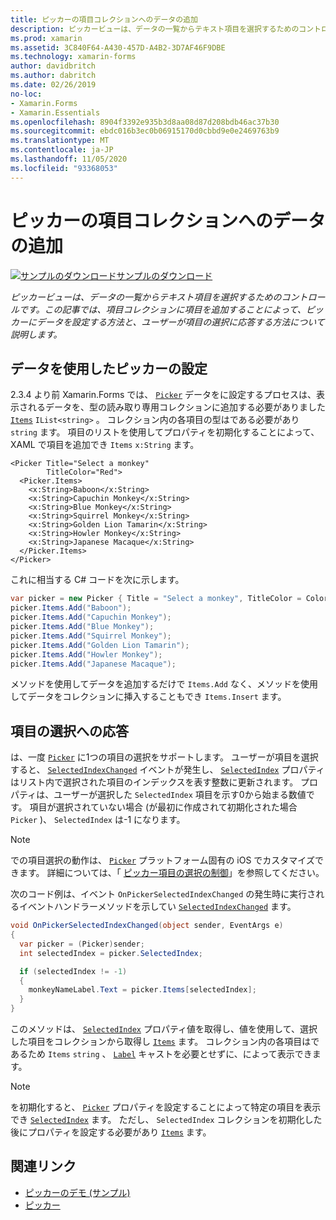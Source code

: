```yaml
---
title: ピッカーの項目コレクションへのデータの追加
description: ピッカービューは、データの一覧からテキスト項目を選択するためのコントロールです。 この記事では、項目コレクションに項目を追加することによって、ピッカーにデータを設定する方法と、ユーザーが項目の選択に応答する方法について説明します。
ms.prod: xamarin
ms.assetid: 3C840F64-A430-457D-A4B2-3D7AF46F9DBE
ms.technology: xamarin-forms
author: davidbritch
ms.author: dabritch
ms.date: 02/26/2019
no-loc:
- Xamarin.Forms
- Xamarin.Essentials
ms.openlocfilehash: 8904f3392e935b3d8aa08d87d208bdb46ac37b30
ms.sourcegitcommit: ebdc016b3ec0b06915170d0cbbd9e0e2469763b9
ms.translationtype: MT
ms.contentlocale: ja-JP
ms.lasthandoff: 11/05/2020
ms.locfileid: "93368053"
---
```

# <a name="adding-data-to-a-pickers-items-collection"></a>ピッカーの項目コレクションへのデータの追加

[![サンプルのダウンロード](~/media/shared/download.png)サンプルのダウンロード](/samples/xamarin/xamarin-forms-samples/userinterface-pickerdemo)

_ピッカービューは、データの一覧からテキスト項目を選択するためのコントロールです。この記事では、項目コレクションに項目を追加することによって、ピッカーにデータを設定する方法と、ユーザーが項目の選択に応答する方法について説明します。_

## <a name="populating-a-picker-with-data"></a>データを使用したピッカーの設定

2.3.4 より前 Xamarin.Forms では、 [`Picker`](xref:Xamarin.Forms.Picker) データをに設定するプロセスは、表示されるデータを、型の読み取り専用コレクションに追加する必要がありました [`Items`](xref:Xamarin.Forms.Picker.Items) `IList<string>` 。 コレクション内の各項目の型はである必要があり `string` ます。 項目のリストを使用してプロパティを初期化することによって、XAML で項目を追加でき `Items` `x:String` ます。

```xaml
<Picker Title="Select a monkey"
        TitleColor="Red">
  <Picker.Items>
    <x:String>Baboon</x:String>
    <x:String>Capuchin Monkey</x:String>
    <x:String>Blue Monkey</x:String>
    <x:String>Squirrel Monkey</x:String>
    <x:String>Golden Lion Tamarin</x:String>
    <x:String>Howler Monkey</x:String>
    <x:String>Japanese Macaque</x:String>
  </Picker.Items>
</Picker>
```

これに相当する C# コードを次に示します。

```csharp
var picker = new Picker { Title = "Select a monkey", TitleColor = Color.Red };
picker.Items.Add("Baboon");
picker.Items.Add("Capuchin Monkey");
picker.Items.Add("Blue Monkey");
picker.Items.Add("Squirrel Monkey");
picker.Items.Add("Golden Lion Tamarin");
picker.Items.Add("Howler Monkey");
picker.Items.Add("Japanese Macaque");
```

メソッドを使用してデータを追加するだけで `Items.Add` なく、メソッドを使用してデータをコレクションに挿入することもでき `Items.Insert` ます。

## <a name="responding-to-item-selection"></a>項目の選択への応答

は、一度 [`Picker`](xref:Xamarin.Forms.Picker) に1つの項目の選択をサポートします。 ユーザーが項目を選択すると、 [`SelectedIndexChanged`](xref:Xamarin.Forms.Picker.SelectedIndexChanged) イベントが発生し、 [`SelectedIndex`](xref:Xamarin.Forms.Picker.SelectedIndex) プロパティはリスト内で選択された項目のインデックスを表す整数に更新されます。 プロパティは、ユーザーが選択した `SelectedIndex` 項目を示す0から始まる数値です。 項目が選択されていない場合 (が最初に作成されて初期化された場合 `Picker` )、 `SelectedIndex` は-1 になります。

> [!NOTE]
> での項目選択の動作は、 [`Picker`](xref:Xamarin.Forms.Picker) プラットフォーム固有の iOS でカスタマイズできます。 詳細については、「 [ピッカー項目の選択の制御](~/xamarin-forms/platform/ios/picker-selection.md)」を参照してください。

次のコード例は、イベント `OnPickerSelectedIndexChanged` の発生時に実行されるイベントハンドラーメソッドを示してい [`SelectedIndexChanged`](xref:Xamarin.Forms.Picker.SelectedIndexChanged) ます。

```csharp
void OnPickerSelectedIndexChanged(object sender, EventArgs e)
{
  var picker = (Picker)sender;
  int selectedIndex = picker.SelectedIndex;

  if (selectedIndex != -1)
  {
    monkeyNameLabel.Text = picker.Items[selectedIndex];
  }
}
```

このメソッドは、 [`SelectedIndex`](xref:Xamarin.Forms.Picker.SelectedIndex) プロパティ値を取得し、値を使用して、選択した項目をコレクションから取得し [`Items`](xref:Xamarin.Forms.Picker.Items) ます。 コレクション内の各項目はであるため `Items` `string` 、 [`Label`](xref:Xamarin.Forms.Label) キャストを必要とせずに、によって表示できます。

> [!NOTE]
> を初期化すると、 [`Picker`](xref:Xamarin.Forms.Picker) プロパティを設定することによって特定の項目を表示でき [`SelectedIndex`](xref:Xamarin.Forms.Picker.SelectedIndex) ます。 ただし、 `SelectedIndex` コレクションを初期化した後にプロパティを設定する必要があり [`Items`](xref:Xamarin.Forms.Picker.Items) ます。

## <a name="related-links"></a>関連リンク

- [ピッカーのデモ (サンプル)](/samples/xamarin/xamarin-forms-samples/userinterface-pickerdemo)
- [ピッカー](xref:Xamarin.Forms.Picker)